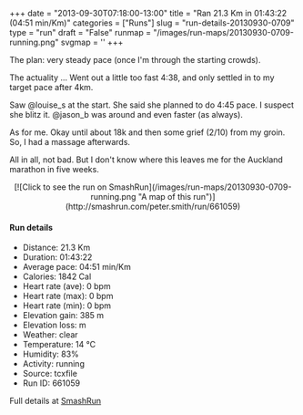 +++
date = "2013-09-30T07:18:00-13:00"
title = "Ran 21.3 Km in 01:43:22 (04:51 min/Km)"
categories = ["Runs"]
slug = "run-details-20130930-0709"
type = "run"
draft = "False"
runmap = "/images/run-maps/20130930-0709-running.png"
svgmap = '<polyline points="12 36, 11 36, 10 35, 6 33, 1 33, 0 35, 16 43, 19 44, 21 49, 27 50, 27 49, 28 49, 29 49, 33 58, 33 61, 32 61, 31 61, 30 60, 27 60, 27 50, 30 48, 35 49, 44 48, 64 49, 86 47, 87 47, 87 44, 91 43, 93 43, 97 46, 99 45, 100 43, 94 38, 90 38, 94 37, 100 43, 99 45, 98 46, 97 46, 92 43, 88 44, 87 45, 87 47, 86 47, 65 49, 30 48, 28 50, 27 62, 25 65, 23 65, 23 63, 20 64, 17 63, 15 63, 14 62, 12 64, 7 66, 4 65, 0 65, 3 65, 7 66, 12 64, 13 62, 19 64, 23 63, 24 65, 27 62, 27 49, 21 49, 18 44, 1 35, 1 33, 7 33, 10 35, 12 37">'
+++

The plan: very steady pace (once I'm through the starting crowds). 

The actuality ... Went out a little too fast 4:38, and only settled in to my target pace after 4km. 

Saw @louise_s at the start. She said she planned to do 4:45 pace. I suspect she blitz it. @jason_b was around and even faster (as always). 

As for me. Okay until about 18k and then some grief (2/10) from my groin. So, I had a massage afterwards. 

All in all, not bad. But I don't know where this leaves me for the Auckland marathon in five weeks. 



<!--more-->

<center>
[![Click to see the run on SmashRun](/images/run-maps/20130930-0709-running.png "A map of this run")](http://smashrun.com/peter.smith/run/661059)
</center>

#### Run details

* Distance: 21.3 Km
* Duration: 01:43:22
* Average pace: 04:51 min/Km
* Calories: 1842 Cal
* Heart rate (ave): 0 bpm
* Heart rate (max): 0 bpm
* Heart rate (min): 0 bpm
* Elevation gain: 385 m
* Elevation loss:  m
* Weather: clear
* Temperature: 14 &deg;C
* Humidity: 83%
* Activity: running
* Source: tcxfile
* Run ID: 661059

Full details at [SmashRun](http://smashrun.com/peter.smith/run/661059)
